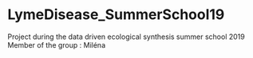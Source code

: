 # LymeDisease_SummerSchool19
Project during the data driven ecological synthesis summer school 2019
Member of the group : Miléna
